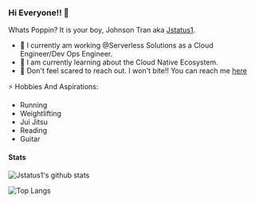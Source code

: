 ### Hi Everyone!! 👋
Whats Poppin? It is your boy, Johnson Tran aka [Jstatus1](https://johnsontran.tech/).

- 🔭 I currently am working @Serverless Solutions as a Cloud Engineer/Dev Ops Engineer.
- 🤔 I am currently learning about the Cloud Native Ecosystem.
- 💬 Don't feel scared to reach out. I won't bite!! You can reach me [here](https://github.com/jstatus1/jstatus1/issues)

⚡ Hobbies And Aspirations:
-   Running
-   Weightlifting
-   Jui Jitsu
-   Reading
-   Guitar
 
#### Stats

![Jstatus1's github stats](https://github-readme-stats.vercel.app/api?username=jstatus1&show_icons=true&theme=radical)

![Top Langs](https://github-readme-stats.vercel.app/api/top-langs/?username=jstatus1&layout=compact&theme=radical)



